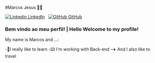
<!--
### Hi guys 👋
**DevMarcosJesus/DevMarcosJesus** is a ✨ _special_ ✨ repository because its `README.md` (this file) appears on your GitHub profile.
-->

#Marcos Jesus :man_technologist:

[![Linkedin](https://i.stack.imgur.com/gVE0j.png) LinkedIn](https://www.linkedin.com/in/marcos-jesus-1771261a7/)
&nbsp;
[![GitHub](https://i.stack.imgur.com/tskMh.png) GitHub](https://github.com/)

### Bem vindo ao meu perfil! | Hello Welcome to my profile!

My name is Marcos and ...:

-📘I really like to learn
-⌨️  I'm working with Back-end
-✈️ And I also like to travel
